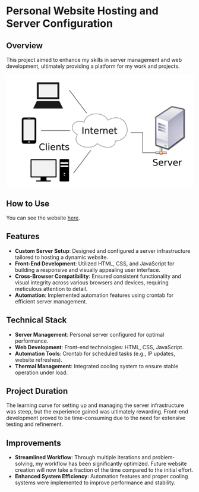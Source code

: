 # Personal Website Hosting and Server Configuration

## Overview
This project aimed to enhance my skills in server management and web development, ultimately providing a platform for my work and projects.

![alt text](https://github.com/anthony-arseneau/website-portfolio2/blob/main/assets/media/images/projects/website/web_hosting.png?raw=true)

## How to Use

You can see the website [here](https://anthonyarseneau.ca/index.html).

## Features
- **Custom Server Setup**: Designed and configured a server infrastructure tailored to hosting a dynamic website.
- **Front-End Development**: Utilized HTML, CSS, and JavaScript for building a responsive and visually appealing user interface.
- **Cross-Browser Compatibility**: Ensured consistent functionality and visual integrity across various browsers and devices, requiring meticulous attention to detail.
- **Automation**: Implemented automation features using crontab for efficient server management.

## Technical Stack
- **Server Management**: Personal server configured for optimal performance.
- **Web Development**: Front-end technologies: HTML, CSS, JavaScript.
- **Automation Tools**: Crontab for scheduled tasks (e.g., IP updates, website refreshes).
- **Thermal Management**: Integrated cooling system to ensure stable operation under load.

## Project Duration
The learning curve for setting up and managing the server infrastructure was steep, but the experience gained was ultimately rewarding. Front-end development proved to be time-consuming due to the need for extensive testing and refinement.

## Improvements
- **Streamlined Workflow**: Through multiple iterations and problem-solving, my workflow has been significantly optimized. Future website creation will now take a fraction of the time compared to the initial effort.
- **Enhanced System Efficiency**: Automation features and proper cooling systems were implemented to improve performance and stability.
